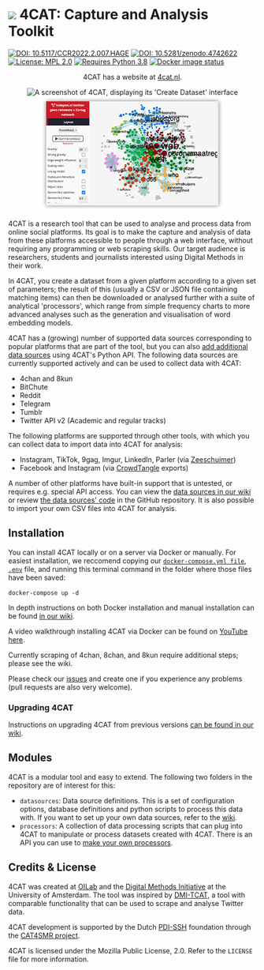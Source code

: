 # ![](https://github.com/digitalmethodsinitiative/4cat/tree/master/common/assets/logo_readme.png) 4CAT: Capture and Analysis Toolkit

[![DOI: 10.5117/CCR2022.2.007.HAGE](https://zenodo.org/badge/DOI/10.5117/ccr2022.2.007.hage.svg)](https://doi.org/10.5117/CCR2022.2.007.HAGE)
[![DOI: 10.5281/zenodo.4742622](https://zenodo.org/badge/DOI/10.5281/zenodo.4742622.svg)](https://doi.org/10.5281/zenodo.4742622)
[![License: MPL 2.0](https://img.shields.io/badge/license-MPL--2.0-informational)](https://github.com/digitalmethodsinitiative/4cat/blob/master/LICENSE)
[![Requires Python 3.8](https://img.shields.io/badge/py-v3.8-blue)](https://www.python.org/)
[![Docker image status](https://github.com/digitalmethodsinitiative/4cat/actions/workflows/docker_latest.yml/badge.svg)](https://github.com/digitalmethodsinitiative/4cat/actions/workflows/docker_latest.yml)

<p align="center">4CAT has a website at <a href="https://4cat.nl">4cat.nl</a>.</p>
<p align="center"><img alt="A screenshot of 4CAT, displaying its 'Create Dataset' interface" src="common/assets/screenshot1.png"><img alt="A screenshot of 4CAT, displaying a network visualisation of a dataset" src="common/assets/screenshot2.png"></p>

4CAT is a research tool that can be used to analyse and process data from
online social platforms. Its goal is to make the capture and analysis of data
from these platforms accessible to people through a web interface, without
requiring any programming or web scraping skills. Our target audience is
researchers, students and journalists interested using Digital Methods in their
work.

In 4CAT, you create a dataset from a given platform according to a given set of
parameters; the result of this (usually a CSV or JSON file containing matching items)
can then be downloaded or analysed further with a suite of analytical
'processors', which range from simple frequency charts to more advanced analyses
such as the generation and visualisation of word embedding models.

4CAT has a (growing) number of supported data sources corresponding to popular
platforms that are part of the tool, but you can also [add additional data
sources](https://github.com/digitalmethodsinitiative/4cat/wiki/How-to-make-a-data-source)
using 4CAT's Python API. The following data sources are currently supported
actively and can be used to collect data with 4CAT:

* 4chan and 8kun
* BitChute
* Reddit
* Telegram
* Tumblr
* Twitter API v2 (Academic and regular tracks)

The following platforms are supported through other tools, with which you can
collect data to import data into 4CAT for analysis:

* Instagram, TikTok, 9gag, Imgur, LinkedIn, Parler (via
  [Zeeschuimer](https://github.com/digitalmethodsinitiative/zeeschuimer))
* Facebook and Instagram (via [CrowdTangle](https://www.crowdtangle.com) exports)

A number of other platforms have built-in support that is untested, or requires
e.g. special API access. You can view the [data sources in our wiki](https://github.com/digitalmethodsinitiative/4cat/wiki/Available-data-sources) or review [the data
sources' code](https://github.com/digitalmethodsinitiative/4cat/tree/master/datasources)
in the GitHub repository. It is also possible to import your own CSV files into 
4CAT for analysis.

## Installation
You can install 4CAT locally or on a server via Docker or manually. For easiest installation, we reccomend copying our [`docker-compose.yml file`](https://raw.githubusercontent.com/digitalmethodsinitiative/4cat/master/docker-compose.yml), [`.env`](https://raw.githubusercontent.com/digitalmethodsinitiative/4cat/master/.env) file, and running this terminal command in the folder where those files have been saved:

```
docker-compose up -d
```

In depth instructions on both Docker installation and manual installation can be found [in our
wiki](https://github.com/digitalmethodsinitiative/4cat/wiki/Installing-4CAT).

A video walkthrough installing 4CAT via Docker can be found on [YouTube here](https://youtu.be/oWsB7bvNfOY).

Currently scraping of 4chan, 8chan, and 8kun require additional steps; please see the wiki.

Please check our
[issues](https://github.com/digitalmethodsinitiative/4cat/issues) and create
one if you experience any problems (pull requests are also very welcome).

### Upgrading 4CAT
Instructions on upgrading 4CAT from previous versions [can be found in our wiki](https://github.com/digitalmethodsinitiative/4cat/wiki/Upgrading-4CAT).

## Modules
4CAT is a modular tool and easy to extend. The following two folders in the 
repository are of interest for this: 

- `datasources`: Data source definitions. This is a set of configuration
  options, database definitions and python scripts to process this data with.
  If you want to set up your own data sources, refer to the
  [wiki](https://github.com/digitalmethodsinitiative/4cat/wiki/How-to-make-a-data-source).
- `processors`: A collection of data processing scripts that can plug into
  4CAT to manipulate or process datasets created with 4CAT. There is an API
  you can use to [make your own
  processors](https://github.com/digitalmethodsinitiative/4cat/wiki/How-to-make-a-processor).

## Credits & License
4CAT was created at [OILab](https://oilab.eu) and the
[Digital Methods Initiative](https://www.digitalmethods.net) at the University
of Amsterdam. The tool was inspired by
[DMI-TCAT](https://wiki.digitalmethods.net/Dmi/ToolDmiTcat), a tool with
comparable  functionality that can be used to scrape and analyse Twitter data.

4CAT development is supported by the Dutch [PDI-SSH](https://pdi-ssh.nl/en/)
foundation through the [CAT4SMR project](https://cat4smr.humanities.uva.nl/).

4CAT is licensed under the Mozilla Public License, 2.0. Refer to the `LICENSE`
file for more information.
